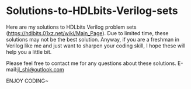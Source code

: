 # Solutions-to-HDLbits-Verilog-sets

Here are my solutions to HDLbits Verilog problem sets (https://hdlbits.01xz.net/wiki/Main_Page).
Due to limited time, these solutions may not be the best solution. 
Anyway, if you are a freshman in Verilog like me and just want to sharpen your coding skill, I hope these will help you a little bit.

Please feel free to contact me for any questions about these solutions.
E-mail:jl_shi@outlook.com

ENJOY CODING~
